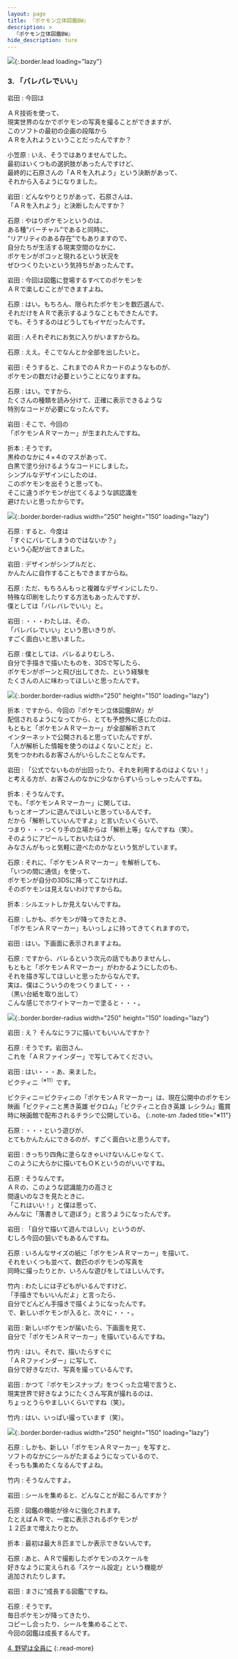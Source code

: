 ```yaml
---
layout: page
title: 『ポケモン立体図鑑BW』
description: >
  『ポケモン立体図鑑BW』
hide_description: ture
---
```


![](/others/interviews/jp/3ds/jrva/vol1/img/mainvisual3.jpg){:.border.lead loading="lazy"}

### 3. 「バレバレでいい」

岩田
: 今回は

ＡＲ技術を使って、<br>現実世界のなかでポケモンの写真を撮ることができますが、<br>このソフトの最初の企画の段階から<br>ＡＲを入れようということだったんですか？

小笠原
: いえ、そうではありませんでした。<br>最初はいくつもの選択肢があったんですけど、<br>最終的に石原さんの「ＡＲを入れよう」という決断があって、<br>それから入るようになりました。

岩田
: どんなやりとりがあって、石原さんは、<br>「ＡＲを入れよう」と決断したんですか？

石原
: やはりポケモンというのは、<br>ある種“バーチャル”であると同時に、<br>“リアリティのある存在”でもありますので、<br>自分たちが生活する現実空間のなかに、<br>ポケモンがポコッと現れるという状況を<br>ぜひつくりたいという気持ちがあったんです。

岩田
: 今回は図鑑に登場するすべてのポケモンを<br>ＡＲで楽しむことができますよね。

石原
: はい。もちろん、限られたポケモンを数匹選んで、<br>それだけをＡＲで表示するようなこともできたんです。<br>でも、そうするのはどうしてもイヤだったんです。

岩田
: 人それぞれにお気に入りがいますからね。

石原
: ええ。そこでなんとか全部を出したいと。

岩田
: そうすると、これまでのＡＲカードのようなものが、<br>ポケモンの数だけ必要ということになりますね。

石原
: はい。ですから、<br>たくさんの種類を読み分けて、正確に表示できるような<br>特別なコードが必要になったんです。

岩田
: そこで、今回の<br>「ポケモンＡＲマーカー」が生まれたんですね。

折本
: そうです。<br>黒枠のなかに４×４のマスがあって、<br>白黒で塗り分けるようなコードにしました。<br>シンプルなデザインにしたのは、<br>このポケモンを出そうと思っても、<br>そこに違うポケモンが出てくるような誤認識を<br>避けたいと思ったからです。

![](/others/interviews/jp/3ds/jrva/vol1/img/photo11.jpg){:.border.border-radius width="250" height="150"  loading="lazy"}

石原
: すると、今度は<br>「すぐにバレてしまうのではないか？」<br>という心配が出てきました。

岩田
: デザインがシンプルだと、<br>かんたんに自作することもできますからね。

石原
: ただ、もちろんもっと複雑なデザインにしたり、<br>特殊な印刷をしたりする方法もあったんですが、<br>僕としては「バレバレでいい」と。

岩田
: ・・・わたしは、その、<br>「バレバレでいい」という思いきりが、<br>すごく面白いと思いました。

石原
: 僕としては、バレるよりむしろ、<br>自分で手描きで描いたものを、3DSで写したら、<br>ポケモンがポーンと飛び出してきた、という経験を<br>たくさんの人に味わってほしいと思ったんです。

![](/others/interviews/jp/3ds/jrva/vol1/img/photo12.jpg){:.border.border-radius width="250" height="150"  loading="lazy"}

折本
: ですから、今回の『ポケモン立体図鑑BW』が<br>配信されるようになってから、とても予想外に感じたのは、<br>もともと「ポケモンＡＲマーカー」が全部解析されて<br>インターネットで公開されると思っていたんですが、<br>「人が解析した情報を使うのはよくないことだ」と、<br>気をつかわれるお客さんがいらしたことなんです。

岩田
: 「公式でないものが出回ったり、それを利用するのはよくない！」<br>と考える方が、お客さんのなかに少なからずいらっしゃったんですね。

折本
: そうなんです。<br>でも、「ポケモンＡＲマーカー」に関しては、<br>もっとオープンに遊んでほしいと思っているんです。<br>だから「解析していいんですよ」と言いたいくらいで、<br>つまり・・・つくり手の立場からは「解析上等」なんですね（笑）。<br>そのようにアピールしておいたほうが、<br>みなさんがもっと気軽に遊べたのかなという気がしています。

石原
: それに、「ポケモンＡＲマーカー」を解析しても、<br>「いつの間に通信」を使って、<br>ポケモンが自分の3DSに降ってこなければ、<br>そのポケモンは見えないわけですからね。

折本
: シルエットしか見えないんですね。

石原
: しかも、ポケモンが降ってきたとき、<br>「ポケモンＡＲマーカー」もいっしょに持ってきてくれますので。

岩田
: はい。下画面に表示されますよね。

石原
: ですから、バレるという次元の話でもありませんし、<br>もともと「ポケモンＡＲマーカー」がわかるようにしたのも、<br>それを描き写してほしいと思ったからなんです。<br>実は、僕はこういうのをつくりまして・・・<br>（黒い台紙を取り出して）<br>こんな感じでホワイトマーカーで塗ると・・・。

![](/others/interviews/jp/3ds/jrva/vol1/img/photo13.jpg){:.border.border-radius width="250" height="150"  loading="lazy"}

岩田
: え？ そんなにラフに描いてもいいんですか？

石原
: そうです。岩田さん、<br>これを「ＡＲファインダー」で写してみてください。

岩田
: はい・・・あ、来ました。<br>ビクティニ<sup>（※11）</sup>です。

ビクティニ＝ビクティニの「ポケモンＡＲマーカー」は、現在公開中のポケモン映画「ビクティニと黒き英雄 ゼクロム」「ビクティニと白き英雄 レシラム」鑑賞時に映画館で配布されるチラシで公開している。
{:.note-sm .faded title="※11"}

石原
: ・・・という遊びが、<br>とてもかんたんにできるのが、すごく面白いと思うんです。

岩田
: きっちり四角に塗らなきゃいけないんじゃなくて、<br>このように大らかに描いてもＯＫというのがいいですね。

石原
: そうなんです。<br>ＡＲの、このような認識能力の高さと<br>間違いのなさを見たときに、<br>「これはいい！」と僕は思って、<br>みんなに「落書きして遊ぼう」と言うようになったんです。

岩田
: 「自分で描いて遊んでほしい」というのが、<br>むしろ今回の狙いでもあるんですね。

石原
: いろんなサイズの紙に「ポケモンＡＲマーカー」を描いて、<br>それをいくつも並べて、数匹のポケモンの写真を<br>同時に撮ったりとか、いろんな遊びをしてほしいんです。

竹内
: わたしには子どもがいるんですけど、<br>「手描きでもいいんだよ」と言ったら、<br>自分でどんどん手描きで描くようになったんです。<br>で、新しいポケモンが入ると、次々に・・・。

岩田
: 新しいポケモンが届いたら、下画面を見て、<br>自分で「ポケモンＡＲマーカー」を描いているんですね。

竹内
: はい。それで、描いたらすぐに<br>「ＡＲファインダー」に写して、<br>自分で好きなだけ、写真を撮っているんです。

岩田
: かつて『ポケモンスナップ』をつくった立場で言うと、<br>現実世界で好きなようにたくさん写真が撮れるのは、<br>ちょっとうらやましいくらいですね（笑）。

竹内
: はい、いっぱい撮っています（笑）。

![](/others/interviews/jp/3ds/jrva/vol1/img/photo14.jpg){:.border.border-radius width="250" height="150"  loading="lazy"}

石原
: しかも、新しい「ポケモンＡＲマーカー」を写すと、<br>ソフトのなかにシールがたまるようになっているので、<br>そっちも集めたくなるんですよね。

竹内
: そうなんですよ。

岩田
: シールを集めると、どんなことが起こるんですか？

石原
: 図鑑の機能が徐々に強化されます。<br>たとえばＡＲで、一度に表示されるポケモンが<br>１２匹まで増えたりとか。

折本
: 最初は最大８匹までしか表示できないんです。

石原
: あと、ＡＲで撮影したポケモンのスケールを<br>好きなように変えられる「スケール設定」という機能が<br>追加されたりします。

岩田
: まさに“成長する図鑑”ですね。

石原
: そうです。<br>毎日ポケモンが降ってきたり、<br>コピーし合ったり、シールを集めることで、<br>今回の図鑑は成長するんです。

[4. 野望は全員に](4.md)
{:.read-more}
